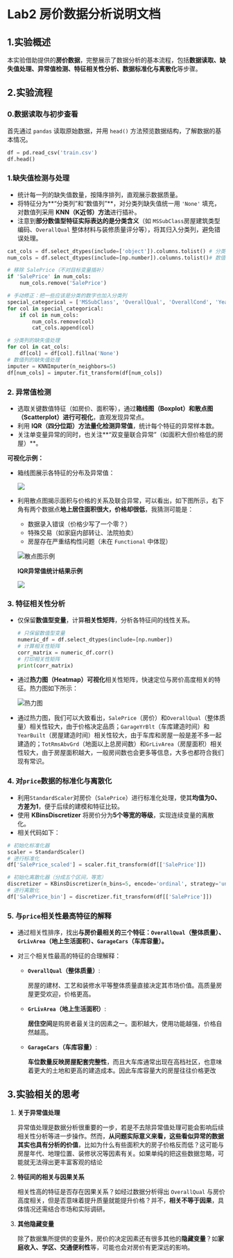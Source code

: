 # Lab2 房价数据分析说明文档

## 1.实验概述

本实验借助提供的**房价数据**，完整展示了数据分析的基本流程，包括**数据读取、缺失值处理、异常值检测、特征相关性分析、数据标准化与离散化**等步骤。

## 2.实验流程

### 0.数据读取与初步查看

首先通过 `pandas` 读取原始数据，并用 `head()` 方法预览数据结构，了解数据的基本情况。

```python
df = pd.read_csv('train.csv')
df.head()
```

### 1.缺失值检测与处理

- 统计每一列的缺失值数量，按降序排列，直观展示数据质量。
- 将特征分为**“分类列”和“数值列”**，对分类列缺失值统一用 `'None'` 填充，对数值列采用 **KNN（K近邻）方法**进行插补。
- 注意到**部分数值型特征实际表达的是分类含义**（如 `MSSubClass`房屋建筑类型编码、`OverallQual` 整体材料与装修质量评分等），将其归入分类列，避免错误处理。

```python
cat_cols = df.select_dtypes(include=['object']).columns.tolist() # 分类列
num_cols = df.select_dtypes(include=[np.number]).columns.tolist()# 数值列

# 移除 SalePrice（不对目标变量插补）
if 'SalePrice' in num_cols:
    num_cols.remove('SalePrice')

# 手动修正：把一些应该是分类的数字也加入分类列
special_categorical = ['MSSubClass', 'OverallQual', 'OverallCond', 'YearBuilt', 'YrSold']
for col in special_categorical:
    if col in num_cols:
        num_cols.remove(col)
        cat_cols.append(col)

# 分类列的缺失值处理
for col in cat_cols:
    df[col] = df[col].fillna('None')
# 数值列的缺失值处理
imputer = KNNImputer(n_neighbors=5)
df[num_cols] = imputer.fit_transform(df[num_cols])
```

### 2. 异常值检测

- 选取关键数值特征（如房价、面积等），通过**箱线图（Boxplot）和散点图（Scatterplot）进行可视化**，直观发现异常点。
- 利用 **IQR（四分位距）方法量化检测异常值**，统计每个特征的异常样本数。
- 关注单变量异常的同时，也关注**“双变量联合异常”（如面积大但价格低的房屋）**。

**可视化示例：**

- 箱线图展示各特征的分布及异常值：

  ![](picture/yi_xiang.png)

- 利用散点图揭示面积与价格的关系及联合异常，可以看出，如下图所示，右下角有两个数据点**地上居住面积很大，价格却很低**，我猜测可能是：

  - 数据录入错误（价格少写了一个零？）
  - 特殊交易（如家庭内部转让、法院拍卖）
  - 房屋存在严重结构性问题（未在 `Functional` 中体现）
  
  ![散点图示例](picture/yi_san.png)
  
  **IQR异常值统计结果示例**
  
  ![](picture/yi_shu.png)

### 3. 特征相关性分析

- 仅保留**数值型变量**，计算**相关性矩阵**，分析各特征间的线性关系。

  ```python
  # 只保留数值型变量
  numeric_df = df.select_dtypes(include=[np.number])
  # 计算相关性矩阵
  corr_matrix = numeric_df.corr()
  # 打印相关性矩阵
  print(corr_matrix)
  ```

- 通过**热力图（Heatmap）可视化**相关性矩阵，快速定位与房价高度相关的特征。热力图如下所示：

  ![热力图](picture/hot.png)

- 通过热力图，我们可以大致看出，`SalePrice`（房价）和`OverallQual`（整体质量）相关性较大，由于价格决定品质；`GarageYrBlt`（车库建造时间）和`YearBuilt`（房屋建造时间）相关性较大，由于车库和房屋一般是差不多一起建造的；`TotRmsAbvGrd`（地面以上总房间数）和`GrLivArea`（房屋面积）相关性较大，由于房屋面积越大，一般房间数也会更多等信息，大多也都符合我们现有常识。

### 4. 对`price`数据的标准化与离散化

- 利用`StandardScaler`对房价（`SalePrice`）进行标准化处理，使其**均值为0、方差为1**，便于后续的建模和特征比较。
- 使用 **KBinsDiscretizer** 将房价分为**5个等宽的等级**，实现连续变量的离散化。
- 相关代码如下：

```python
# 初始化标准化器
scaler = StandardScaler()
# 进行标准化
df['SalePrice_scaled'] = scaler.fit_transform(df[['SalePrice']])

# 初始化离散化器（分成五个区间，等宽）
discretizer = KBinsDiscretizer(n_bins=5, encode='ordinal', strategy='uniform')
# 进行离散化
df['SalePrice_bin'] = discretizer.fit_transform(df[['SalePrice']])
```

### 5. 与`price`相关性最高特征的解释

- 通过相关性排序，找出**与房价最相关的三个特征：`OverallQual`（整体质量）、`GrLivArea`（地上生活面积）、`GarageCars`（车库容量）。**
- 对三个相关性最高的特征的合理解释：

  - **`OverallQual`（整体质量）**:  

    房屋的建材、工艺和装修水平等整体质量直接决定其市场价值。高质量房屋更受欢迎，价格更高。

  - **`GrLivArea`（地上生活面积）**:  

    **居住空间**是购房者最关注的因素之一。面积越大，使用功能越强，价格自然越高。

  - **`GarageCars`（车库容量）**:  

    **车位数量反映房屋配套完整性**，而且大车库通常出现在高档社区，也意味着更大的土地和更高的建造成本。因此车库容量大的房屋往往价格更改

## 3.实验相关的思考

1. **关于异常值处理**

   异常值处理是数据分析很重要的一步，若是不去除异常值处理可能会影响后续相关性分析等进一步操作。然而，**从问题实际意义来看，这些看似异常的数据其实也具有分析的价值**，比如为什么有些面积大的房子价格反而低？这可能与房屋年代、地理位置、装修状况等因素有关。如果单纯的把这些数据忽略，可能就无法得出更丰富客观的结论

2. **特征间的相关与因果关系**  

   相关性高的特征是否存在因果关系？如经过数据分析得出 `OverallQual` 与房价高度相关，但是否意味着提升质量就能提升价格？并不，**相关不等于因果**，具体情况还需结合市场和实际调研。

3. **其他隐藏变量**

   除了数据集所提供的变量外，房价的决定因素还有很多其他的**隐藏变量**？如**家庭收入、学区、交通便利性**等，可能也会对房价有更深远的影响。

